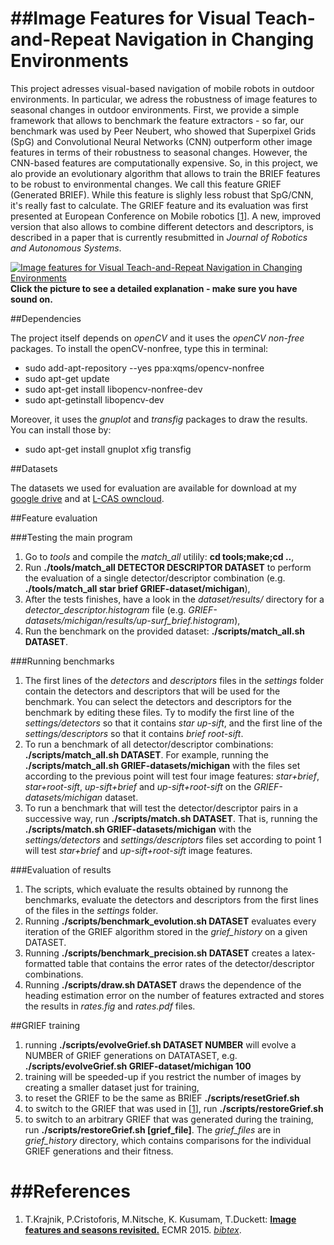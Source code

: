 ##Image Features for Visual Teach-and-Repeat Navigation in Changing Environments
======

This project adresses visual-based navigation of mobile robots in outdoor environments.
In particular, we adress the robustness of image features to seasonal changes in outdoor environments.
First, we provide a simple framework that allows to benchmark the feature extractors - so far, our benchmark was used by Peer Neubert, who showed that Superpixel Grids (SpG) and Convolutional Neural Networks (CNN) outperform other image features in terms of their robustness to seasonal changes. However, the CNN-based features are computationally expensive.
So, in this project, we alo provide an evolutionary algorithm that allows to train the BRIEF features to be robust to environmental changes. We call this feature GRIEF (Generated BRIEF). While this feature is slighly less robust that SpG/CNN, it's really fast to calculate. The GRIEF feature and its evaluation was first presented at European Conference on Mobile robotics [[1](#references)]. A new, improved version that also allows to combine different detectors and descriptors, is described in a paper that is currently resubmitted in <i>Journal of Robotics and Autonomous Systems</i>.

[![Image features for Visual Teach-and-Repeat Navigation in Changing Environments](https://github.com/gestom/GRIEF/blob/ras-cleanup/papers/demo.jpg)](https://youtu.be/CEtGG01z4GE)
<b>Click the picture to see a detailed explanation - make sure you have sound on.</b>

##Dependencies

The project itself depends on <i>openCV</i> and it uses the <i>openCV non-free</i> packages.
To install the openCV-nonfree, type this in terminal:

- sudo add-apt-repository --yes ppa:xqms/opencv-nonfree
- sudo apt-get update 
- sudo apt-get install libopencv-nonfree-dev
- sudo apt-getinstall libopencv-dev

Moreover, it uses the <i>gnuplot</i> and <i>transfig</i> packages to draw the results.
You can install those by:

- sudo apt-get install gnuplot xfig transfig 

##Datasets

The datasets we used for evaluation are available for download at my [google drive](https://drive.google.com/open?id=0B7TY_9FitfdlRXRWWnJ3b0VjOW8) and at [L-CAS owncloud](https://lcas.lincoln.ac.uk/owncloud/shared/datasets/).

##Feature evaluation

###Testing the main program 

1. Go to <i>tools</i> and compile the <i>match_all</i> utilily: <b>cd tools;make;cd ..</b>,
1. Run <b>./tools/match_all DETECTOR DESCRIPTOR DATASET</b> to perform the evaluation of a single detector/descriptor combination (e.g. <b>./tools/match_all star brief GRIEF-dataset/michigan</b>),
1. After the tests finishes, have a look in the <i>dataset/results/</i> directory for a <i>detector_descriptor.histogram</i> file (e.g. <i>GRIEF-datasets/michigan/results/up-surf_brief.histogram</i>),
1. Run the benchmark on the provided dataset: <b>./scripts/match_all.sh DATASET</b>.

###Running benchmarks 

1. The first lines of the <i>detectors</i> and <i>descriptors</i> files in the <i>settings</i> folder contain the detectors and descriptors that will be used for the benchmark. You can select the detectors and descriptors for the benchmark by editing these files. Ty to modify the first line of the <i>settings/detectors</i> so that it contains <i>star up-sift</i>, and the first line of the <i>settings/descriptors</i> so that it contains <i>brief root-sift</i>.
1. To run a benchmark of all detector/descriptor combinations: <b>./scripts/match_all.sh DATASET</b>. For example, running the <b>./scripts/match_all.sh GRIEF-datasets/michigan</b> with the files set according to the previous point will test four image features: <i>star+brief</i>, <i>star+root-sift</i>, <i>up-sift+brief</i> and <i>up-sift+root-sift</i> on the <i>GRIEF-datasets/michigan</i> dataset.
1. To run a benchmark that will test the detector/descriptor pairs in a successive way, run <b>./scripts/match.sh DATASET</b>. That is, running the <b>./scripts/match.sh GRIEF-datasets/michigan</b> with the <i>settings/detectors</i> and <i>settings/descriptors</i> files set according to point 1 will test <i>star+brief</i> and <i>up-sift+root-sift</i> image features.

###Evaluation of results
1. The scripts, which evaluate the results obtained by runnong the benchmarks, evaluate the detectors and descriptors from the first lines of the files in the <i>settings</i> folder. 
1. Running <b>./scripts/benchmark_evolution.sh DATASET</b> evaluates every iteration of the GRIEF algorithm stored in the <i>grief_history</i> on a given DATASET.
1. Running <b>./scripts/benchmark_precision.sh DATASET</b>  creates a latex-formatted table that contains the error rates of the detector/descriptor combinations. 
1. Running <b>./scripts/draw.sh DATASET</b> draws the dependence of the heading estimation error on the number of features extracted and stores the results in <i>rates.fig</i> and <i>rates.pdf</i> files.

##GRIEF training

1. running <b>./scripts/evolveGrief.sh DATASET NUMBER</b> will evolve a NUMBER of GRIEF generations on DATATASET, e.g. <b>./scripts/evolveGrief.sh GRIEF-dataset/michigan 100</b>
1. training will be speeded-up if you restrict the number of images by creating a smaller dataset just for training,
1. to reset the GRIEF to be the same as BRIEF <b>./scripts/resetGrief.sh</b>
1. to switch to the GRIEF that was used in [[1](#references)], run <b>./scripts/restoreGrief.sh</b>
1. to switch to an arbitrary GRIEF that was generated during the training, run <b>./scripts/restoreGrief.sh [grief_file]</b>. The <i>grief_files</i>  are in <i>grief_history</i> directory, which contains comparisons for the individual GRIEF generations and their fitness.

##References
======
1. T.Krajnik, P.Cristoforis, M.Nitsche, K. Kusumam, T.Duckett: <b>[Image features and seasons revisited.](https://github.com/gestom/GRIEF/blob/master/papers/GRIEF_ECMR_2015.pdf)</b> ECMR 2015. <i>[bibtex](https://github.com/gestom/GRIEF/blob/master/papers/GRIEF_ECMR_2015.bib)</i>.
